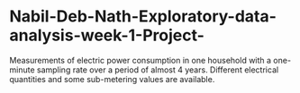 # Nabil-Deb-Nath-Exploratory-data-analysis-week-1-Project-
 Measurements of electric power consumption in one household with a one-minute sampling rate over a period of almost 4 years. Different electrical quantities and some sub-metering values are available.
